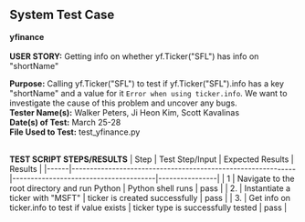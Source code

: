 ## System Test Case
**yfinance**<br><br>
**USER STORY:** Getting info on whether yf.Ticker("SFL") has info on "shortName"

**Purpose:** Calling yf.Ticker("SFL") to test if yf.Ticker("SFL").info has a key "shortName" and a value for it `Error when using ticker.info`. We want to investigate the cause of this problem and uncover any bugs.<br>
**Tester Name(s):** Walker Peters, Ji Heon Kim, Scott Kavalinas<br>
**Date(s) of Test:** March 25-28<br>
**File Used to Test:** test_yfinance.py<br><br>

**TEST SCRIPT STEPS/RESULTS**
| Step | Test Step/Input                                             | Expected Results                      | Results        |
|------|-------------------------------------------------------------|---------------------------------------|----------------|
| 1    | Navigate to the root directory and run Python               | Python shell runs                     | pass           |
| 2.   | Instantiate a ticker with "MSFT"                            | ticker is created successfully        | pass           |
| 3.   | Get info on ticker.info to test if value exists             | ticker type is successfully tested    | pass           |
